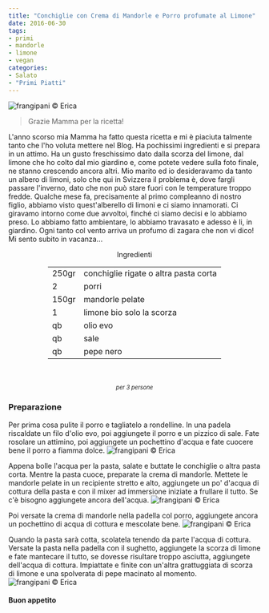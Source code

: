 ```yaml
---
title: "Conchiglie con Crema di Mandorle e Porro profumate al Limone"
date: 2016-06-30
tags:
- primi
- mandorle
- limone
- vegan
categories:
- Salato
- "Primi Piatti"
---
```

![](header.jpg "frangipani © Erica")

> Grazie Mamma per la ricetta!

L'anno scorso mia Mamma ha fatto questa ricetta e mi è piaciuta talmente tanto che l'ho voluta mettere nel Blog. Ha pochissimi ingredienti e si prepara in un attimo. Ha un gusto freschissimo dato dalla scorza del limone, dal limone che ho colto dal mio giardino e, come potete vedere sulla foto finale, ne stanno crescendo ancora altri. Mio marito ed io desideravamo da tanto un albero di limoni, solo che qui in Svizzera il problema è, dove fargli passare l'inverno, dato che non può stare fuori con le temperature troppo fredde. Qualche mese fa, precisamente al primo compleanno di nostro figlio, abbiamo visto quest'alberello di limoni e ci siamo innamorati. Ci giravamo intorno come due avvoltoi, finché ci siamo decisi e lo abbiamo preso. Lo abbiamo fatto ambientare, lo abbiamo travasato e adesso è li, in giardino. Ogni tanto col vento arriva un profumo di zagara che non vi dico! Mi sento subito in vacanza...

<div id="wrapper" style="text-align: center">
  <div id="yourdiv" style="display: inline-block;">
    <div class="ingredients">
      <div class="ingredients-title">Ingredienti</div>
      <table>
        <tbody>
          <tr>
            <td>250gr</td>
            <td>conchiglie rigate o altra pasta corta</td>
          </tr>
          <tr>
            <td>2</td>
            <td>porri</td>
          </tr>
          <tr>
            <td>150gr</td>
            <td>mandorle pelate</td>
          </tr>
          <tr>
            <td>1</td>
            <td>limone bio solo la scorza</td>
          </tr>
          <tr>
            <td>qb</td>
            <td>olio evo</td>
          </tr>
          <tr>
            <td>qb</td>
            <td>sale</td>
          </tr>
          <tr>
            <td>qb</td>
            <td>pepe nero</td>
          </tr>
        </tbody>
      </table>
      <br></br>
      <i class="pull-right" style="font-size: 80%;">per 3 persone</i>
    </div>
  </div>
</div>


<h3>
  <font color="grey">
    <i class="fa fa-cogs"></i>
  </font> Preparazione
</h3>

Per prima cosa pulite il porro e tagliatelo a rondelline. In una padela riscaldate un filo d'olio evo, poi aggiungete il porro e un pizzico di sale. Fate rosolare un attimino, poi aggiungete un pochettino d'acqua e fate cuocere bene il porro a fiamma dolce.
![](porro.jpg "frangipani © Erica")

Appena bolle l'acqua per la pasta, salate e buttate le conchiglie o altra pasta corta. Mentre la pasta cuoce, preparate la crema di mandorle. Mettete le mandorle pelate in un recipiente stretto e alto, aggiungete un po' d'acqua di cottura della pasta e con il mixer ad immersione iniziate a frullare il tutto. Se c'è bisogno aggiungete ancora dell'acqua.
![](mandorle.jpg "frangipani © Erica")

Poi versate la crema di mandorle nella padella col porro, aggiungete ancora un pochettino di acqua di cottura e mescolate bene.
![](sughetto.jpg "frangipani © Erica")

Quando la pasta sarà cotta, scolatela tenendo da parte l'acqua di cottura. Versate la pasta nella padella con il sughetto, aggiungete la scorza di limone e fate mantecare il tutto, se dovesse risultare troppo asciutta, aggiungete dell'acqua di cottura. Impiattate e finite con un'altra grattuggiata di scorza di limone e una spolverata di pepe macinato al momento.
![](risultato.jpg "frangipani © Erica")


<h4>Buon appetito
  <font color="red">
    <i class="fa fa-smile-o"></i>
  </font>
</h4>
